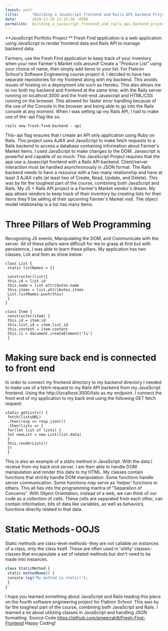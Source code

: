 ```yaml
---
layout: post
title:      "Building a JavaScript frontend and Rails API backend Project for Beginners"
date:       2020-12-19 21:15:20 -0500
permalink:  building_a_javascript_frontend_and_rails_api_backend_project_for_beginners
---
```



**JavaScript Portfolio Project
**
Fresh Find application is a web application using JavaScript to render frontend data and Rails API to manage backend data.

Farmers, use the Fresh Find application to keep track of your inventory when your next Farmer's Market rolls around!
Create a "Produce List" using your choice of name, then simply add items to your list.
For Flatiron School's Software Engineering course project 4, I decided to have two separate repositories for my frontend along with my backend. This avoids issues of hosting on a deployment site such as Heroku. This also allows me to run both my backend and frontend at the same time, with the Rails server running on localhost:3000 and the front-end Javascript and HTML/CSS running on the browser. This allowed for faster error handling because of the use of the Console in the browser and being able to go into the Rails console at any moment. When I was setting up my Rails API, I had to make use of the - api Flag like so.
```
rails new fresh-find-backend - api
```
This - api flag ensures that I create an API only application using Ruby on Rails.
This project uses AJAX and JavaScript to make fetch requests to a Rails backend to access a database containing information about Farmer's Market items. I used JavaScript to make changes to the DOM. Javascript is powerful and capable of so much. This JavaScript Project requires that the app use a Javascript frontend with a Rails API backend. Client/server interaction must be handled asynchronously in JSON format. The Rails backend needs to have a resource with a has-many relationship and have at least 3 AJAX calls (at least two of Create, Read, Update, and Delete). This was by far the toughest part of the course, combining both JavaScript and Rails.
My JS + Rails API project is a Farmer's Market vendor's dream. My app allows vendors to keep track of their inventory by creating lists for their items they'll be selling at their upcoming Farmer's Market visit. The object model relationship is a list has many items.
# Three Pillars of Web Programming
Recognizing JS events, Manipulating the DOM, and Communicate with the server. All of these pillars were difficult for me to grasp at first but with persistence, I was able to learn these pillars.
My application has two classes, List and Item as show below:
```
class List { 
 static listNames = []
 
 constructor(list){
 this.id = list.id
 this.name = list.attributes.name
 this.items = list.attributes.items
 List.listNames.push(this)
 }
}
```
```
class Item {
 constructor(item) {
 this.id = item.id
 this.list_id = item.list_id
 this.content = item.content
 this.li = document.createElement('li')
 }
```
# Making sure back end is connected to front end
In order to connect my frontend directory to my backend directory I needed to make use of a fetch request to my Rails API backend from my JavaScript frontend. Using the http://localhost:3000/lists as my endpoint. I connect the front end of my application to my back end using the following GET fetch request:
```
static getLists() {
 fetch(listsURL)
 .then(resp => resp.json())
 .then(lists => {
 for(let list of lists) {
 let newList = new List(list.data)
 }
 this.renderLists()
 })
 }
```
This is also an example of a static method in JavaScript. With the data I receive from my back end server, I am then able to handle DOM manipulation and render this data to my HTML.
My classes contain functions that strictly handle DOM manipulation. Some functions handle server communication. Some functions may serve as 'helper' functions to others. This all ties into the programming mantra of "Separation of Concerns". With Object Orientation, instead of a web, we can think of our code as a collection of cells. These cells are separated from each other, can contain information, bits of data like variables, as well as behaviors, functions directly related to that data. 
# Static Methods - OOJS
Static methods are class-level methods - they are not callable on instances of a class, only the class itself. These are often used in 'utility' classes - classes that encapsulate a set of related methods but don't need to be made into instances.
```javascript
class StaticMethod {
 static methodName() {
 console.log("My method is static!");
 }
}
```
I hope you learned something about JavaScript and Rails reading this piece on the fourth software engineering project for Flatiron School. This was by far the toughest part of the course, combining both JavaScript and Rails. I learned a lot about utilizing classes in JavaScript and handling JSON formatting.
Source Code https://github.com/ameerrah9/Fresh-Find-Frontend
Happy Coding!

